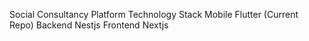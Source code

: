 Social Consultancy Platform
Technology Stack
Mobile Flutter (Current Repo)
Backend Nestjs
Frontend Nextjs
